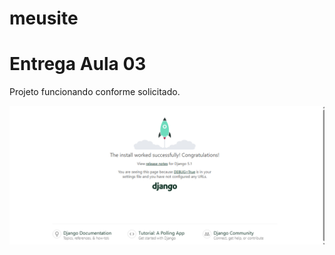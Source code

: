 # meusite

# Entrega Aula 03

Projeto funcionando conforme solicitado.

![Projeto funcionando](./pagina_django.png)